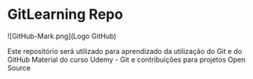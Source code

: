 # GitLearning Repo

![GitHub-Mark.png](Logo GitHub)

Este repositório será utilizado para aprendizado da utilização do Git e do GitHub
Material do curso Udemy - Git e contribuições para projetos Open Source

